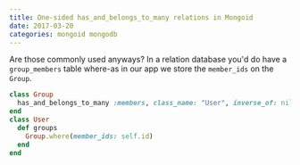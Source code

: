 ```yaml
---
title: One-sided has_and_belongs_to_many relations in Mongoid
date: 2017-03-20
categories: mongoid mongodb
---
```


Are those commonly used anyways? In a relation database you'd do have a `group_members` table where-as
in our app we store the `member_ids` on the `Group`.

```ruby
class Group
  has_and_belongs_to_many :members, class_name: "User", inverse_of: nil, validate: false
end
class User
  def groups
    Group.where(member_ids: self.id)
  end
end
```

